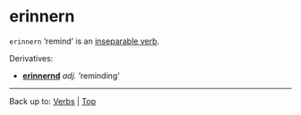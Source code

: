 # erinnern

`erinnern` ‘remind’ is an [inseparable verb](../../inseparableVerbs.md).

Derivatives:
- **[erinnernd](../../../adjectives/e/er/erinnernd.md)** *adj.* ‘reminding’

----

Back up to: [Verbs](../../index.md) | [Top](../../../index.md)
